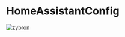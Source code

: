 # HomeAssistantConfig
[![zybron](https://circleci.com/gh/zybron/HomeAssistantConfig.svg?style=shield)](https://app.circleci.com/pipelines/github/zybron)
